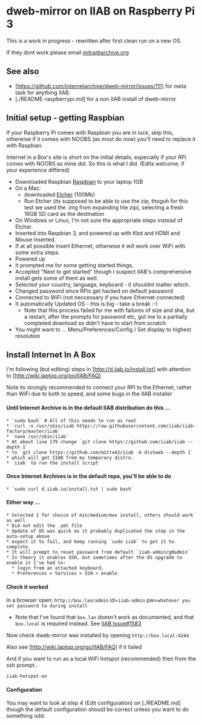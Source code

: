 # dweb-mirror on IIAB on Raspberry Pi 3

This is a work in progress - rewritten after first clean run on a new OS.

If they dont work please email mitra@archive.org

## See also
* [https://github.com/internetarchive/dweb-mirror/issues/111] for meta task for anything IIAB.
* [./README-raspberrypi.md] for a non IIAB install of dweb-mirror

## Initial setup - getting Raspbian

If your Raspberry Pi comes with Raspbian you are in luck, skip this, 
otherwise if it comes with NOOBS (as most do now) you'll need to replace it with Raspbian.

Internet in a Box's site is short on the initial details, especially if your RPi comes with NOOBS as mine did. 
So this is what I did. (Edits welcome, if your experience differed)

* Downloaded Raspbian [Raspbian](https://www.raspberrypi.org/downloads/raspbian/) to your laptop 1GB
* On a Mac:
  * downloaded [Etcher](https://www.balena.io/etcher/) (100Mb)
  * Run Etcher (its supposed to be able to use the zip, thoguh for this test we used the .img from expanding hte zip), selecting a fresh 16GB SD card as the destination
* On Windows or Linux, I'm not sure the appropriate steps instead of Etcher. 
* Inserted into Raspbian 3, and powered up with Kbd and HDMI and Mouse inserted. 
* If at all possible insert Ethernet, otherwise it will work over WiFi with some extra steps.
* Powered up
* It prompted me for some getting started things, 
* Accepted "Next to get started" though I suspect IIAB's comprehensive install gets some of them as well.
* Selected your country, language, keyboard - it shouldnt matter which.
* Changed password since RPis get hacked on default password
* Connected to WiFi (not neccessary if you have Ethernet connected)
* It automatically Updated OS - this is big - take a break :-)
    * Note that this process failed for me with failures of size and sha, but a restart, after the prompts for password etc, 
    got me to a partially completed download so didn't have to start from scratch
* You might want to ... Menu/Preferences/Config / Set display to highest resolution

## Install Internet In A Box

I'm following (but editing) steps in [http://d.iiab.io/install.txt] with attention to [http://wiki.laptop.org/go/IIAB/FAQ]

Note its strongly recommended to connect your RPi to the Ethernet, rather than WiFi due to both to speed, and some bugs in the IIAB installer

#### Until Internet Archive is in the default IIAB distribution do this ...
    
    * `sudo bash` # All of this needs to run as root
    * `curl -o /usr/sbin/iiab https://raw.githubusercontent.com/iiab/iiab-factory/master/iiab`
    * `nano /usr/sbin/iiab`
    * At about line 179 change `git clone https://github.com/iiab/iiab --depth 1` 
    * to `git clone https://github.com/mitra42/iiab -b distweb --depth 1`
    * which will get IIAB from my temporary distro.
    * `iiab` to run the install script

#### Once Internet Archives is in the default repo, you'll be able to do
    
    * `sudo curl d.iiab.io/install.txt | sudo bash`

#### Either way ... 

    * Selected 1 for choice of min/medium/max install, others should work as well
    * Did not edit the .yml file
    * Update of OS was quick as it probably duplicated the step in the auto-setup above
    * expect it to fail, and keep running `sudo iiab` to get it to complete.    
    * It will prompt to reset password from default `iiab-admin/g0admin`
    * In theory it enables SSH, but sometimes after the OS upgrade to enable it I've had to:
      * login from an attached keyboard, 
      * Preferences > Services > SSH > enable

#### Check it worked 

In a browser open: `http://box.lan/admin`   id=`iiab-admin` pw=`whatever you set password to during install`

* Note that I've found that `box.lan` doesn't work as documented, and that `box.local` is required instead. 
  See [IIAB Issue#1583](https://github.com/iiab/iiab/issues/1583)
  
Now check dweb-mirror was installed by opening `http://box.local:4244`
  
Also see [http://wiki.laptop.org/go/IIAB/FAQ] if it failed

And if you want to run as a local WiFi hotspot (recommended) then from the ssh prompt..
```
iiab-hotspot-on
```

#### Configuration

You may want to look at step 4 (Edit configuration) on [./README.md] though the default configuration should be correct unless you want to do something odd.

